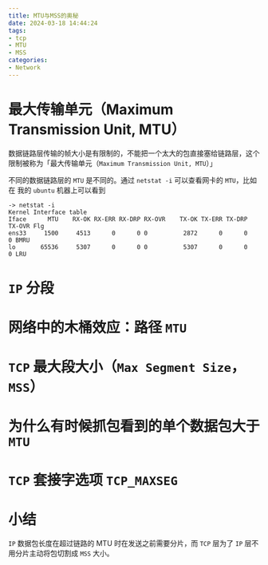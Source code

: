 ```yaml
---
title: MTU与MSS的奥秘
date: 2024-03-18 14:44:24
tags:
- tcp
- MTU
- MSS
categories:
- Network
---
```

# 最大传输单元（Maximum Transmission Unit, MTU）

数据链路层传输的帧大小是有限制的，不能把一个太大的包直接塞给链路层，这个限制被称为「最大传输单元（`Maximum Transmission Unit, MTU`）」

<!--more-->
不同的数据链路层的 `MTU` 是不同的。通过 `netstat -i` 可以查看网卡的 `MTU`，比如在 我的 `ubuntu` 机器上可以看到

```shell
-> netstat -i
Kernel Interface table
Iface      MTU    RX-OK RX-ERR RX-DRP RX-OVR    TX-OK TX-ERR TX-DRP TX-OVR Flg
ens33     1500     4513      0      0 0          2872      0      0      0 BMRU
lo       65536     5307      0      0 0          5307      0      0      0 LRU
```

# `IP` 分段

# 网络中的木桶效应：路径 `MTU`

# `TCP` 最大段大小（`Max Segment Size`，`MSS`）

# 为什么有时候抓包看到的单个数据包大于 `MTU`

# `TCP` 套接字选项 `TCP_MAXSEG`

# 小结

`IP` 数据包长度在超过链路的 MTU 时在发送之前需要分片，而 `TCP` 层为了 `IP` 层不用分片主动将包切割成 `MSS` 大小。
